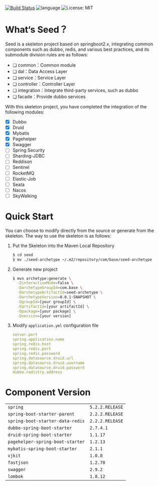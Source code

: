 [![Build Status](https://travis-ci.com/CoderEugene/Seed.svg?branch=master)](https://travis-ci.com/CoderEugene/Seed) ![language](https://img.shields.io/badge/language-java-orange.svg) ![License: MIT](https://img.shields.io/badge/License-MIT-yellow.svg)

# What‘s Seed？

Seed is a skeleton project based on springboot2.x, integrating common components such as dubbo, redis, and various best practices, and its submodule division rules are as follows: 

- ❑ common：Common module
- ❑ dal：Data Access Layer
- ❑ service：Service Layer
- ❑ controller：Controller Layer
- ❑ integration：Integrate third-party services, such as dubbo
- ❑ facade：Provide dubbo services

With this skeleton project, you have completed the integration of the following modules:

- [x] Dubbo
- [x] Druid
- [x] Mybatis
- [x] Pagehelper
- [x] Swagger
- [ ] Spring Security
- [ ] Sharding-JDBC
- [ ] Reddison
- [ ] Sentinel
- [ ] RocketMQ
- [ ] Elastic-Job
- [ ] Seata
- [ ] Nacos
- [ ] SkyWalking

# Quick Start

You can choose to modify directly from the source or generate from the skeleton. The way to use the skeleton is as follows: 

1. Put the Skeleton into the Maven Local Repository

   ```bash
   $ cd seed
   $ mv ./seed-archetype ~/.m2/repository/com/base/seed-archetype
   ```

2. Generate new project

   ```bash
   $ mvn archetype:generate \
     -DinteractiveMode=false \
     -DarchetypeGroupId=com.base \
     -DarchetypeArtifactId=seed-archetype \
     -DarchetypeVersion=0.0.1-SNAPSHOT \
     -DgroupId=[your groupId] \
     -DartifactId=[your artifactId] \
     -Dpackage=[your package] \
     -Dversion=[your version]
   ```

3. Modify `application.yml` configuration file

   ```yaml
   server.port
   spring.application.name
   spring.redis.host
   spring.redis.port
   spring.redis.password
   spring.datasource.druid.url
   spring.datasource.druid.username
   spring.datasource.druid.password
   dubbo.redistry.address
   ```

# Component Version

|                                  |                 |
| -------------------------------- | --------------- |
| `spring`                         | `5.2.2.RELEASE` |
| `spring-boot-starter-parent`     | `2.2.2.RELEASE` |
| `spring-boot-starter-data-redis` | `2.2.2.RELEASE` |
| `dubbo-spring-boot-starter`      | `2.7.4.1`       |
| `druid-spring-boot-starter`      | `1.1.17`        |
| `pagehelper-spring-boot-starter` | `1.2.13`        |
| `mybatis-spring-boot-starter`    | `2.1.1`         |
| `vjkit`                          | `1.0.8`         |
| `fastjson`                       | `1.2.70`        |
| `swagger`                        | `2.9.2`         |
| `lombok`                         | `1.8.12`        |

